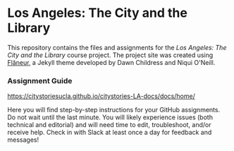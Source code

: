 # Los Angeles: The City and the Library

This repository contains the files and assignments for the _Los Angeles: The City and the Library_ course project. The project site was created using [Flâneur](github.com/kirschbombe/flaneur), a Jekyll theme developed by Dawn Childress and Niqui O'Neill.

### Assignment Guide

https://citystoriesucla.github.io/citystories-LA-docs/docs/home/

Here you will find step-by-step instructions for your GitHub assignments. Do not wait until the last minute. You will likely experience issues (both technical and editorial) and will need time to edit, troubleshoot, and/or receive help. Check in with Slack at least once a day for feedback and messages! 


